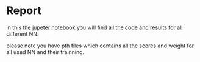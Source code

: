 # Report

in this [the jupeter notebook](./Main.ipynb) you will find all the code and results for all different NN.

please note you have pth files which contains all the scores and weight for all used NN and their trainning.



